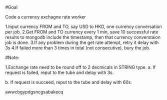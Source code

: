 
#Goal

Code a currency exchagne rate worker

1.Input currency FROM and TO, say USD to HKD, one currency conversation per job.
2.Get FROM and TO currency every 1 min, save 10 successful rate results to mongodb include the timestamp, then that currency converstaion job is done.
3.If any problem during the get rate attempt, retry it delay with 3s
4.If failed more than 3 times in total (not consecutive), bury the job.


#Note:

1.Exchange rate need to be round off to 2 decmicals in STRING type.
a. If request is failed, reput to the tube and delay with 3s.

b. If request is succeed, reput to the tube and delay with 60s.


awwcbgypdgsncgsabakecq



